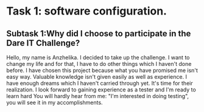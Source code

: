 # Task 1: software configuration.
## Subtask 1:Why did I choose to participate in the Dare IT Challenge?
Hello, my name is Anzhelika. I decided to take up the challenge. I want to change my life and for that, I have to do other things which I haven't done before. I have chosen this project because what you have promised me isn't easy way. Valuable knowledge isn't given easily as well as experience. I have enough dreams which I haven't carried through yet. It's time for their realization. I look forward to gaining experience as a tester and I'm ready to learn hard
You will hardly hear from me: "I'm interested in doing testing", you will see it in my accomplishments.